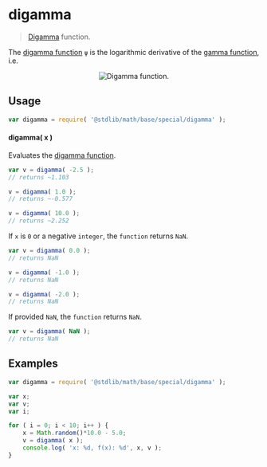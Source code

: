 digamma
===
> [Digamma][digamma-function] function.

<!-- <intro> -->
The [digamma function][digamma-function] `ψ` is the logarithmic derivative of the [gamma function][gamma-function], i.e.

<!-- <equation class="equation" label="eq:digamma_function" align="center" raw="\psi(x) =\frac{d}{dx} \ln{\Gamma(x)}= \frac{\Gamma\,'(x)}{\Gamma(x)}." alt="Digamma function"> -->
<div class="equation" align="center" data-raw-text="\psi(x) =\frac{d}{dx} \ln{\Gamma(x)}= \frac{\Gamma\,'(x)}{\Gamma(x)}." data-equation="eq:digamma_function">
	<img src="" alt="Digamma function.">
	<br>
</div>
<!-- </equation> -->

<!-- </intro> -->

<!-- <usage> -->
## Usage

``` javascript
var digamma = require( '@stdlib/math/base/special/digamma' );
```


#### digamma( x )

Evaluates the [digamma function][digamma-function].

``` javascript
var v = digamma( -2.5 );
// returns ~1.103

v = digamma( 1.0 );
// returns ~-0.577

v = digamma( 10.0 );
// returns ~2.252
```

If `x` is `0` or a negative `integer`, the `function` returns `NaN`.

``` javascript
var v = digamma( 0.0 );
// returns NaN

v = digamma( -1.0 );
// returns NaN

v = digamma( -2.0 );
// returns NaN
```

If provided `NaN`, the `function` returns `NaN`.

``` javascript
var v = digamma( NaN );
// returns NaN
```
<!-- </usage> -->

<!-- <examples> -->
## Examples

``` javascript
var digamma = require( '@stdlib/math/base/special/digamma' );

var x;
var v;
var i;

for ( i = 0; i < 10; i++ ) {
	x = Math.random()*10.0 - 5.0;
	v = digamma( x );
	console.log( 'x: %d, f(x): %d', x, v );
}
```
<!-- </examples> -->

<!-- <links> -->
[digamma-function]: https://en.wikipedia.org/wiki/Digamma_function
[gamma-function]: https://en.wikipedia.org/wiki/Gamma_function
<!-- </links> -->
